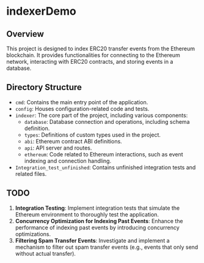 # indexerDemo

## Overview

This project is designed to index ERC20 transfer events from the Ethereum blockchain. It provides functionalities for connecting to the Ethereum network, interacting with ERC20 contracts, and storing events in a database.

## Directory Structure

- `cmd`: Contains the main entry point of the application.
- `config`: Houses configuration-related code and tests.
- `indexer`: The core part of the project, including various components:
  - `database`: Database connection and operations, including schema definition.
  - `types`: Definitions of custom types used in the project.
  - `abi`: Ethereum contract ABI definitions.
  - `api`: API server and routes.
  - `ethereum`: Code related to Ethereum interactions, such as event indexing and connection handling.
- `Integration_test_unfinished`: Contains unfinished integration tests and related files.



## TODO

1. **Integration Testing**: Implement integration tests that simulate the Ethereum environment to thoroughly test the application.
2. **Concurrency Optimization for Indexing Past Events**: Enhance the performance of indexing past events by introducing concurrency optimizations.
3. **Filtering Spam Transfer Events**: Investigate and implement a mechanism to filter out spam transfer events (e.g., events that only send without actual transfer).

